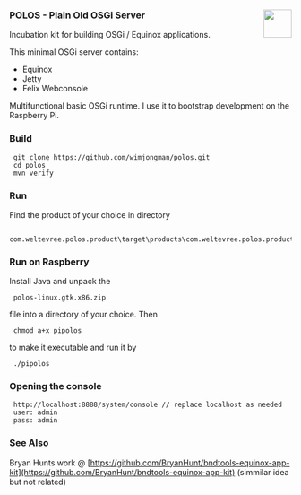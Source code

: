 ### POLOS - Plain Old OSGi Server         <img style="float: right" src="https://raw.githubusercontent.com/wimjongman/polos/master/polos.png" height="50"/>
Incubation kit for building OSGi / Equinox applications.

This minimal OSGi server contains:

* Equinox
* Jetty
* Felix Webconsole

Multifunctional basic OSGi runtime. I use it to bootstrap development on the Raspberry Pi.

### Build

     git clone https://github.com/wimjongman/polos.git
     cd polos
     mvn verify

### Run

Find the product of your choice in directory

     com.weltevree.polos.product\target\products\com.weltevree.polos.product 

### Run on Raspberry

Install Java and unpack the 

     polos-linux.gtk.x86.zip 
     
file into a directory of your choice. Then

     chmod a+x pipolos
     
to make it executable and run it by

     ./pipolos
     
### Opening the console

     http://localhost:8888/system/console // replace localhost as needed
     user: admin
     pass: admin

### See Also
Bryan Hunts work @ [https://github.com/BryanHunt/bndtools-equinox-app-kit](https://github.com/BryanHunt/bndtools-equinox-app-kit) (simmilar idea but not related)
